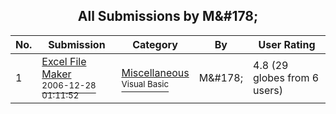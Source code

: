 ﻿<div align="center">

## All Submissions by M&\#178;

</div>

No.  | Submission | Category | By   | User Rating
---- | ---------- | -------- | ---- | -----------
1 | [Excel File Maker<br /><sup>2006-12-28 01:11:52</sup>](https://github.com/Planet-Source-Code/m-178-excel-file-maker__1-67493) | [Miscellaneous<br /><sup>Visual Basic</sup>](../ByCategory/miscellaneous__1-1.md) | M&\#178; | 4.8 (29 globes from 6 users)
